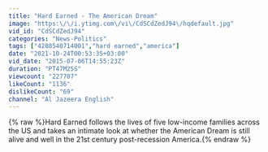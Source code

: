 ```yaml
---
title: "Hard Earned - The American Dream"
image: "https:\/\/i.ytimg.com\/vi\/CdSCdZedJ94\/hqdefault.jpg"
vid_id: "CdSCdZedJ94"
categories: "News-Politics"
tags: ["4288540714001","hard earned","america"]
date: "2021-10-24T00:53:35+03:00"
vid_date: "2015-07-06T14:55:23Z"
duration: "PT47M25S"
viewcount: "227707"
likeCount: "1136"
dislikeCount: "69"
channel: "Al Jazeera English"
---
```

{% raw %}Hard Earned follows the lives of five low-income families across the US and takes an intimate look at whether the American Dream is still alive and well in the 21st century post-recession America.{% endraw %}

